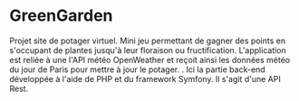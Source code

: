 # GreenGarden

Projet site de potager virtuel.
Mini jeu permettant de gagner des points en s'occupant de plantes jusqu'à leur floraison ou fructification. 
L'application est reliée à une l'API météo OpenWeather et reçoit ainsi les données météo du jour de Paris pour mettre à jour le potager.
.
Ici la partie back-end développée à l'aide de PHP et du framework Symfony. Il s'agit d'une API Rest.
